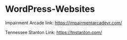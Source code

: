 # WordPress-Websites

Impairment Arcade link: https://impairmentarcadevr.com/

Tennessee Stanton Link: https://tnstanton.com/
